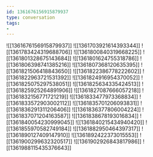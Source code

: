 ```yaml
---
id: 1361676156915879937
type: conversation
tags:
- 
---
```

![[1361676156915879937]]
![[1361703921614393344]]
![[1361783424319688706]]
![[1361800840319668225]]
![[1361801328675143684]]
![[1361801624755318786]]
![[1361806398741385216]]
![[1361807368120635395]]
![[1361821506418843650]]
![[1361822386778222602]]
![[1361822963721531392]]
![[1361824916954370052]]
![[1361825075297538051]]
![[1361825634335424513]]
![[1361825925264891906]]
![[1361827087666057218]]
![[1361832156771721219]]
![[1361833477973368834]]
![[1361833572903002112]]
![[1361835701206093831]]
![[1361836291311206406]]
![[1361836377806004224]]
![[1361837071204163587]]
![[1361838678193016834]]
![[1361840054230999045]]
![[1361840215434940420]]
![[1361855970582749184]]
![[1361882950464397317]]
![[1361890127409147910]]
![[1361892422373015553]]
![[1361900299632320517]]
![[1361902926843817986]]
![[1361988115435376643]]

